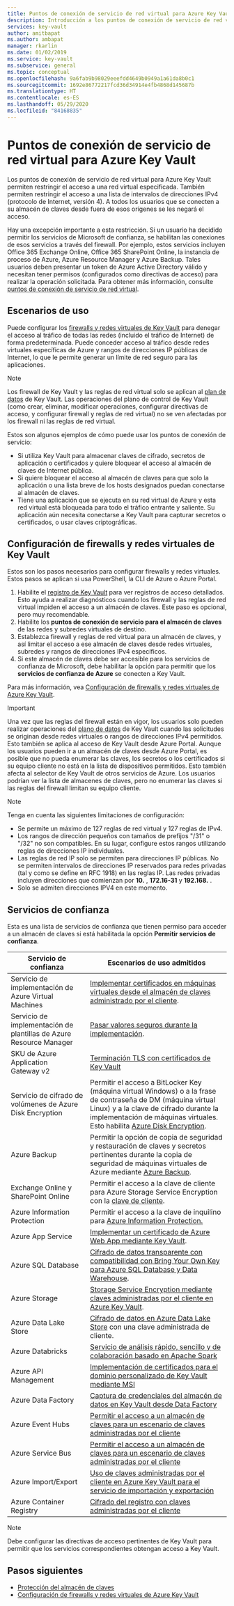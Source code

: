 ```yaml
---
title: Puntos de conexión de servicio de red virtual para Azure Key Vault | Microsoft Docs
description: Introducción a los puntos de conexión de servicio de red virtual para Key Vault
services: key-vault
author: amitbapat
ms.author: ambapat
manager: rkarlin
ms.date: 01/02/2019
ms.service: key-vault
ms.subservice: general
ms.topic: conceptual
ms.openlocfilehash: 9a6fab9b98029eeefdd4649b0949a1a61da8b0c1
ms.sourcegitcommit: 1692e86772217fcd36d34914e4fb4868d145687b
ms.translationtype: HT
ms.contentlocale: es-ES
ms.lasthandoff: 05/29/2020
ms.locfileid: "84168835"
---
```

# <a name="virtual-network-service-endpoints-for-azure-key-vault"></a>Puntos de conexión de servicio de red virtual para Azure Key Vault

Los puntos de conexión de servicio de red virtual para Azure Key Vault permiten restringir el acceso a una red virtual especificada. También permiten restringir el acceso a una lista de intervalos de direcciones IPv4 (protocolo de Internet, versión 4). A todos los usuarios que se conecten a su almacén de claves desde fuera de esos orígenes se les negará el acceso.

Hay una excepción importante a esta restricción. Si un usuario ha decidido permitir los servicios de Microsoft de confianza, se habilitan las conexiones de esos servicios a través del firewall. Por ejemplo, estos servicios incluyen Office 365 Exchange Online, Office 365 SharePoint Online, la instancia de proceso de Azure, Azure Resource Manager y Azure Backup. Tales usuarios deben presentar un token de Azure Active Directory válido y necesitan tener permisos (configurados como directivas de acceso) para realizar la operación solicitada. Para obtener más información, consulte [puntos de conexión de servicio de red virtual](../../virtual-network/virtual-network-service-endpoints-overview.md).

## <a name="usage-scenarios"></a>Escenarios de uso

Puede configurar los [firewalls y redes virtuales de Key Vault](network-security.md) para denegar el acceso al tráfico de todas las redes (incluido el tráfico de Internet) de forma predeterminada. Puede conceder acceso al tráfico desde redes virtuales específicas de Azure y rangos de direcciones IP públicas de Internet, lo que le permite generar un límite de red seguro para las aplicaciones.

> [!NOTE]
> Los firewall de Key Vault y las reglas de red virtual solo se aplican al [plan de datos](secure-your-key-vault.md#data-plane-access-control) de Key Vault. Las operaciones del plano de control de Key Vault (como crear, eliminar, modificar operaciones, configurar directivas de acceso, y configurar firewall y reglas de red virtual) no se ven afectadas por los firewall ni las reglas de red virtual.

Estos son algunos ejemplos de cómo puede usar los puntos de conexión de servicio:

* Si utiliza Key Vault para almacenar claves de cifrado, secretos de aplicación o certificados y quiere bloquear el acceso al almacén de claves de Internet pública.
* Si quiere bloquear el acceso al almacén de claves para que solo la aplicación o una lista breve de los hosts designados puedan conectarse al almacén de claves.
* Tiene una aplicación que se ejecuta en su red virtual de Azure y esta red virtual está bloqueada para todo el tráfico entrante y saliente. Su aplicación aún necesita conectarse a Key Vault para capturar secretos o certificados, o usar claves criptográficas.

## <a name="configure-key-vault-firewalls-and-virtual-networks"></a>Configuración de firewalls y redes virtuales de Key Vault

Estos son los pasos necesarios para configurar firewalls y redes virtuales. Estos pasos se aplican si usa PowerShell, la CLI de Azure o Azure Portal.

1. Habilite el [registro de Key Vault](logging.md) para ver registros de acceso detallados. Esto ayuda a realizar diagnósticos cuando los firewall y las reglas de red virtual impiden el acceso a un almacén de claves. Este paso es opcional, pero muy recomendable.
2. Habilite los **puntos de conexión de servicio para el almacén de claves** de las redes y subredes virtuales de destino.
3. Establezca firewall y reglas de red virtual para un almacén de claves, y así limitar el acceso a ese almacén de claves desde redes virtuales, subredes y rangos de direcciones IPv4 específicos.
4. Si este almacén de claves debe ser accesible para los servicios de confianza de Microsoft, debe habilitar la opción para permitir que los **servicios de confianza de Azure** se conecten a Key Vault.

Para más información, vea [Configuración de firewalls y redes virtuales de Azure Key Vault](network-security.md).

> [!IMPORTANT]
> Una vez que las reglas del firewall están en vigor, los usuarios solo pueden realizar operaciones del [plano de datos](secure-your-key-vault.md#data-plane-access-control) de Key Vault cuando las solicitudes se originan desde redes virtuales o rangos de direcciones IPv4 permitidos. Esto también se aplica al acceso de Key Vault desde Azure Portal. Aunque los usuarios pueden ir a un almacén de claves desde Azure Portal, es posible que no pueda enumerar las claves, los secretos o los certificados si su equipo cliente no está en la lista de dispositivos permitidos. Esto también afecta al selector de Key Vault de otros servicios de Azure. Los usuarios podrían ver la lista de almacenes de claves, pero no enumerar las claves si las reglas del firewall limitan su equipo cliente.


> [!NOTE]
> Tenga en cuenta las siguientes limitaciones de configuración:
> * Se permite un máximo de 127 reglas de red virtual y 127 reglas de IPv4. 
> * Los rangos de dirección pequeños con tamaños de prefijos "/31" o "/32" no son compatibles. En su lugar, configure estos rangos utilizando reglas de direcciones IP individuales.
> * Las reglas de red IP solo se permiten para direcciones IP públicas. No se permiten intervalos de direcciones IP reservados para redes privadas (tal y como se define en RFC 1918) en las reglas IP. Las redes privadas incluyen direcciones que comienzan por **10.** , **172.16-31** y **192.168.** . 
> * Solo se admiten direcciones IPV4 en este momento.

## <a name="trusted-services"></a>Servicios de confianza

Esta es una lista de servicios de confianza que tienen permiso para acceder a un almacén de claves si está habilitada la opción **Permitir servicios de confianza**.

|Servicio de confianza|Escenarios de uso admitidos|
| --- | --- |
|Servicio de implementación de Azure Virtual Machines|[Implementar certificados en máquinas virtuales desde el almacén de claves administrado por el cliente](https://blogs.technet.microsoft.com/kv/2016/09/14/updated-deploy-certificates-to-vms-from-customer-managed-key-vault/).|
|Servicio de implementación de plantillas de Azure Resource Manager|[Pasar valores seguros durante la implementación](../../azure-resource-manager/templates/key-vault-parameter.md).|
|SKU de Azure Application Gateway v2|[Terminación TLS con certificados de Key Vault](/azure/application-gateway/key-vault-certs)|
|Servicio de cifrado de volúmenes de Azure Disk Encryption|Permitir el acceso a BitLocker Key (máquina virtual Windows) o a la frase de contraseña de DM (máquina virtual Linux) y a la clave de cifrado durante la implementación de máquinas virtuales. Esto habilita [Azure Disk Encryption](../../security/fundamentals/encryption-overview.md).|
|Azure Backup|Permitir la opción de copia de seguridad y restauración de claves y secretos pertinentes durante la copia de seguridad de máquinas virtuales de Azure mediante [Azure Backup](../../backup/backup-introduction-to-azure-backup.md).|
|Exchange Online y SharePoint Online|Permitir el acceso a la clave de cliente para Azure Storage Service Encryption con la [clave de cliente](/microsoft-365/compliance/customer-key-overview).|
|Azure Information Protection|Permitir el acceso a la clave de inquilino para [Azure Information Protection.](https://docs.microsoft.com/azure/information-protection/what-is-information-protection)|
|Azure App Service|[Implementar un certificado de Azure Web App mediante Key Vault](https://azure.github.io/AppService/2016/05/24/Deploying-Azure-Web-App-Certificate-through-Key-Vault.html).|
|Azure SQL Database|[Cifrado de datos transparente con compatibilidad con Bring Your Own Key para Azure SQL Database y Data Warehouse](../../azure-sql/database/transparent-data-encryption-byok-overview.md?view=sql-server-2017&viewFallbackFrom=azuresqldb-current).|
|Azure Storage|[Storage Service Encryption mediante claves administradas por el cliente en Azure Key Vault](../../storage/common/storage-service-encryption-customer-managed-keys.md).|
|Azure Data Lake Store|[Cifrado de datos en Azure Data Lake Store](../../data-lake-store/data-lake-store-encryption.md) con una clave administrada de cliente.|
|Azure Databricks|[Servicio de análisis rápido, sencillo y de colaboración basado en Apache Spark](../../azure-databricks/what-is-azure-databricks.md)|
|Azure API Management|[Implementación de certificados para el dominio personalizado de Key Vault mediante MSI](../../api-management/api-management-howto-use-managed-service-identity.md#use-the-managed-service-identity-to-access-other-resources)|
|Azure Data Factory|[Captura de credenciales del almacén de datos en Key Vault desde Data Factory](https://go.microsoft.com/fwlink/?linkid=2109491)|
|Azure Event Hubs|[Permitir el acceso a un almacén de claves para un escenario de claves administradas por el cliente](https://docs.microsoft.com/azure/event-hubs/configure-customer-managed-key)|
|Azure Service Bus|[Permitir el acceso a un almacén de claves para un escenario de claves administradas por el cliente](https://docs.microsoft.com/azure/service-bus-messaging/configure-customer-managed-key)|
|Azure Import/Export| [Uso de claves administradas por el cliente en Azure Key Vault para el servicio de importación y exportación](https://docs.microsoft.com/azure/storage/common/storage-import-export-encryption-key-portal)
|Azure Container Registry|[Cifrado del registro con claves administradas por el cliente](../../container-registry/container-registry-customer-managed-keys.md)

> [!NOTE]
> Debe configurar las directivas de acceso pertinentes de Key Vault para permitir que los servicios correspondientes obtengan acceso a Key Vault.

## <a name="next-steps"></a>Pasos siguientes

* [Protección del almacén de claves](secure-your-key-vault.md)
* [Configuración de firewalls y redes virtuales de Azure Key Vault](network-security.md)
